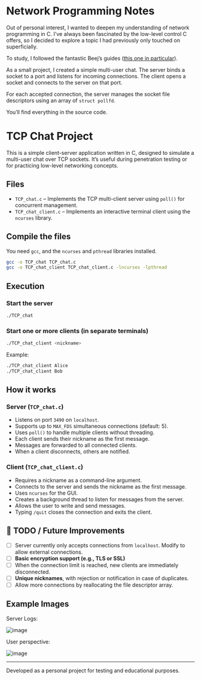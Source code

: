 # Network Programming Notes

Out of personal interest, I wanted to deepen my understanding of network programming in C. I've always been fascinated by the low-level control C offers, so I decided to explore a topic I had previously only touched on superficially.

To study, I followed the fantastic Beej’s guides ([this one in particular](https://beej.us/guide/bgnet/)).

As a small project, I created a simple multi-user chat. The server binds a socket to a port and listens for incoming connections. The client opens a socket and connects to the server on that port.

For each accepted connection, the server manages the socket file descriptors using an array of `struct pollfd`.

You’ll find everything in the source code.

# TCP Chat Project

This is a simple client-server application written in C, designed to simulate a multi-user chat over TCP sockets. It’s useful during penetration testing or for practicing low-level networking concepts.

## Files

- `TCP_chat.c` – Implements the TCP multi-client server using `poll()` for concurrent management.
- `TCP_chat_client.c` – Implements an interactive terminal client using the `ncurses` library.

## Compile the files

You need `gcc`, and the `ncurses` and `pthread` libraries installed.

```bash
gcc -o TCP_chat TCP_chat.c
gcc -o TCP_chat_client TCP_chat_client.c -lncurses -lpthread
```

## Execution

### Start the server

```bash
./TCP_chat
```

### Start one or more clients (in separate terminals)

```bash
./TCP_chat_client <nickname>
```

Example:

```bash
./TCP_chat_client Alice
./TCP_chat_client Bob
```

## How it works

### Server (`TCP_chat.c`)

- Listens on port `3490` on `localhost`.
- Supports up to `MAX_FDS` simultaneous connections (default: 5).
- Uses `poll()` to handle multiple clients without threading.
- Each client sends their nickname as the first message.
- Messages are forwarded to all connected clients.
- When a client disconnects, others are notified.

### Client (`TCP_chat_client.c`)

- Requires a nickname as a command-line argument.
- Connects to the server and sends the nickname as the first message.
- Uses `ncurses` for the GUI.
- Creates a background thread to listen for messages from the server.
- Allows the user to write and send messages.
- Typing `/quit` closes the connection and exits the client.

## 🔧 TODO / Future Improvements

- [ ] Server currently only accepts connections from `localhost`. Modify to allow external connections.
- [ ] **Basic encryption support (e.g., TLS or SSL)**
- [ ] When the connection limit is reached, new clients are immediately disconnected.
- [ ] **Unique nicknames**, with rejection or notification in case of duplicates.
- [ ] Allow more connections by reallocating the file descriptor array.

## Example Images

Server Logs:

![image](https://github.com/user-attachments/assets/3a9e9c8a-2e47-4e74-9449-115c77391ffb)

User perspective:

![image](https://github.com/user-attachments/assets/e09ec0de-bc93-441b-8d8b-eb9b17d84f0b)

---

Developed as a personal project for testing and educational purposes.
